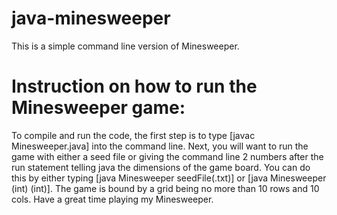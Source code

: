 # java-minesweeper

This is a simple command line version of Minesweeper.  

# Instruction on how to run the Minesweeper game:

To compile and run the code, the first step is to type [javac Minesweeper.java] into the command line. Next, you will want to run the game with
either a seed file or giving the command line 2 numbers after the run statement telling java the dimensions of the game board. You can do this
by either typing [java Minesweeper seedFile(.txt)] or [java Minesweeper (int) (int)]. The game is bound by a grid being no more than 10 rows
and 10 cols. Have a great time playing my Minesweeper.
